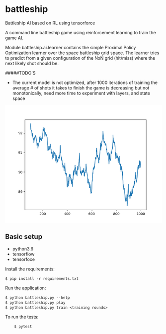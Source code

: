 # battleship

Battleship AI based on RL using tensorforce

A command line battleship game using reinforcement learning to train the game AI.

Module battleship.ai.learner contains the simple Proximal Policy Optimization learner over the space battleship grid space.
The learner tries to predict from a given configuration of the NxN grid (hit/miss) where the next likely shot should be. 

#####TODO'S
 - The current model is not optimized, after 1000 iterations of training the average # of shots it takes to finish the game is decreasing but not monotonically, need more time to experiment with layers, and state space

![alt text][logo]

[logo]: https://github.com/agonopol/battleship-ai/raw/master/rate.png "Performance"


## Basic setup

- python3.6
- tensorflow
- tensorfoce

Install the requirements:
```
$ pip install -r requirements.txt
```

Run the application:
```
$ python battleship.py --help
$ python battleship.py play
$ python battleship.py train <training rounds>
```

To run the tests:
```
    $ pytest
```
